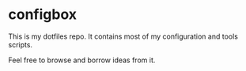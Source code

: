 # configbox

This is my dotfiles repo.  It contains most of my configuration and tools scripts.

Feel free to browse and borrow ideas from it.
